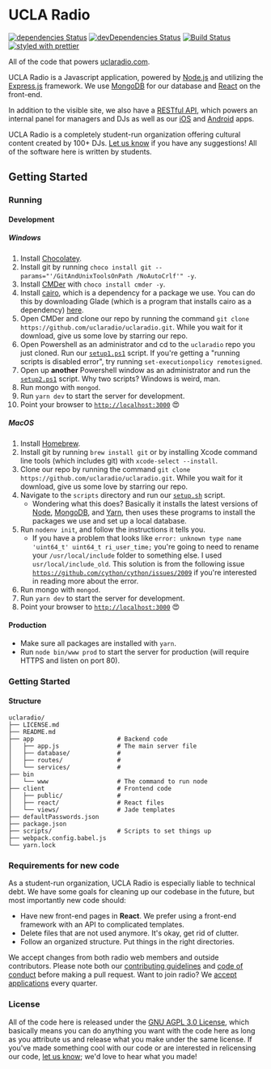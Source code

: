 # UCLA Radio

[![dependencies Status](https://david-dm.org/uclaradio/uclaradio/status.svg)](https://david-dm.org/uclaradio/uclaradio)
[![devDependencies Status](https://david-dm.org/uclaradio/uclaradio/dev-status.svg)](https://david-dm.org/uclaradio/uclaradio?type=dev)
[![Build Status](https://travis-ci.org/uclaradio/uclaradio.svg?branch=master)](https://travis-ci.org/uclaradio/uclaradio)
[![styled with prettier](https://img.shields.io/badge/styled_with-prettier-ff69b4.svg)](https://github.com/prettier/prettier)

All of the code that powers [uclaradio.com](https://uclaradio.com).

UCLA Radio is a Javascript application, powered by
[Node.js](https://nodejs.org/en/) and utilizing the
[Express.js](http://expressjs.com) framework. We use
[MongoDB](https://www.mongodb.com) for our database and
[React](https://facebook.github.io/react/) on the front-end.

In addition to the visible site, we also have a [RESTful
API](https://github.com/uclaradio/uclaradio/wiki/The-API), which powers an
internal panel for managers and DJs as well as our
[iOS](https://github.com/uclaradio/uclaradio-iOS) and
[Android](https://github.com/uclaradio/uclaradio-Android) apps.

UCLA Radio is a completely student-run organization offering cultural content
created by 100+ DJs. [Let us know](mailto:radio.web@media.ucla.edu) if you have
any suggestions! All of the software here is written by students.

## Getting Started

### Running

#### Development

##### Windows

1. Install [Chocolatey](https://chocolatey.org).
2. Install git by running `choco install git --params="'/GitAndUnixToolsOnPath /NoAutoCrlf'" -y`.
3. Install [CMDer](http://cmder.net) with `choco install cmder -y`.
4. Install [cairo](https://www.cairographics.org), which is a dependency for a
   package we use. You can do this by downloading Glade (which is a program that
   installs cairo as a dependency) [here](http://gladewin32.sourceforge.net).
5. Open CMDer and clone our repo by running the command `git clone https://github.com/uclaradio/uclaradio.git`. While you wait for it download,
   give us some love by starring our repo.
6. Open Powershell as an administrator and cd to the `uclaradio` repo you just
   cloned. Run our
   [`setup1.ps1`](https://github.com/uclaradio/uclaradio/blob/master/scripts/setup1.ps1)
   script. If you're getting a "running scripts is disabled error", try running
   `set-executionpolicy remotesigned`.
7. Open up **another** Powershell window as an administrator and run the
   [`setup2.ps1`](https://github.com/uclaradio/uclaradio/blob/master/scripts/setup2.ps1)
   script. Why two scripts? Windows is weird, man.
8. Run mongo with `mongod`.
9. Run `yarn dev` to start the server for development.
10. Point your browser to [`http://localhost:3000`](http://localhost:3000)
    :heart_eyes:

##### MacOS

1. Install [Homebrew](https://brew.sh).
2. Install git by running `brew install git` or by installing Xcode command line
   tools (which includes git) with `xcode-select --install`.
3. Clone our repo by running the command `git clone https://github.com/uclaradio/uclaradio.git`. While you wait for it download,
   give us some love by starring our repo.
4. Navigate to the `scripts` directory and run our
   [`setup.sh`](https://github.com/uclaradio/uclaradio/blob/master/scripts/setup.sh)
   script.
   - Wondering what this does? Basically it installs the latest versions of
     [Node](https://nodejs.org/en/), [MongoDB](https://www.mongodb.com), and
     [Yarn](https://yarnpkg.com), then uses these programs to install the
     packages we use and set up a local database.
5. Run `nodenv init`, and follow the instructions it tells you.
   - If you have a problem that looks like
     `error: unknown type name 'uint64_t' uint64_t ri_user_time;`
     you're going to need to rename your `/usr/local/include` folder to something else. I used `usr/local/include_old`. This solution is from the following issue [`https://github.com/cython/cython/issues/2009`](https://github.com/cython/cython/issues/2009) if you're interested in reading more about the error.
6. Run mongo with `mongod`.
7. Run `yarn dev` to start the server for development.
8. Point your browser to [`http://localhost:3000`](http://localhost:3000)
   :heart_eyes:

#### Production

- Make sure all packages are installed with `yarn`.
- Run `node bin/www prod` to start the server for production (will require HTTPS
  and listen on port 80).

### Getting Started

#### Structure

```
uclaradio/
├── LICENSE.md
├── README.md
├── app                       # Backend code
│   ├── app.js                # The main server file
│   ├── database/             #
│   ├── routes/               #
│   └── services/             #
├── bin
│   └── www                   # The command to run node
├── client                    # Frontend code
│   ├── public/               #
│   ├── react/                # React files
│   └── views/                # Jade templates
├── defaultPasswords.json
├── package.json
├── scripts/                  # Scripts to set things up
├── webpack.config.babel.js
└── yarn.lock
```

### Requirements for new code

As a student-run organization, UCLA Radio is especially liable to technical
debt. We have some goals for cleaning up our codebase in the future, but most
importantly new code should:

- Have new front-end pages in **React**. We prefer using a front-end framework
  with an API to complicated templates.
- Delete files that are not used anymore. It's okay, get rid of clutter.
- Follow an organized structure. Put things in the right directories.

We accept changes from both radio web members and outside contributors. Please
note both our [contributing guidelines](/.github/CONTRIBUTING.md) and [code of
conduct](/.github/CODE_OF_CONDUCT.md) before making a pull request. Want to join
radio? We [accept
applications](http://apply.uclastudentmedia.com/applications/ucla-radio/web-staff/)
every quarter.

### License

All of the code here is released under the [GNU AGPL 3.0 License](/LICENSE),
which basically means you can do anything you want with the code here as long as
you attribute us and release what you make under the same license. If you've
made something cool with our code or are interested in relicensing our code,
[let us know](mailto:radio.web@media.ucla.edu); we'd love to hear what you made!
